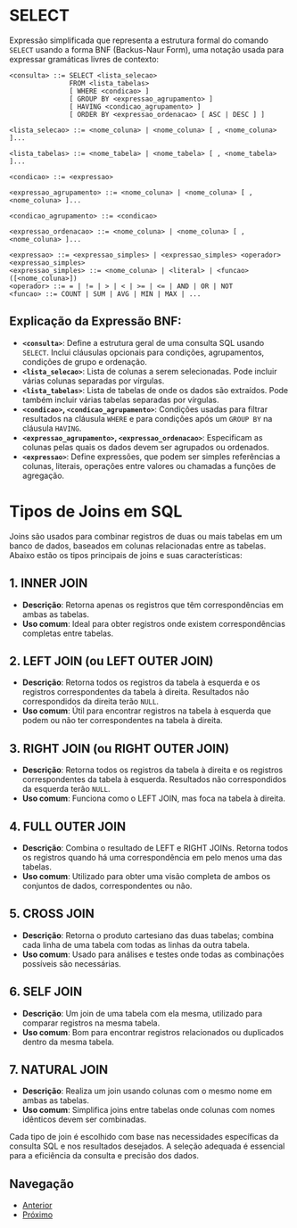 # SELECT

Expressão simplificada que representa a estrutura formal do comando `SELECT` usando a forma BNF (Backus-Naur Form), uma notação usada para expressar gramáticas livres de contexto:

```
<consulta> ::= SELECT <lista_selecao>
               FROM <lista_tabelas>
               [ WHERE <condicao> ]
               [ GROUP BY <expressao_agrupamento> ]
               [ HAVING <condicao_agrupamento> ]
               [ ORDER BY <expressao_ordenacao> [ ASC | DESC ] ]

<lista_selecao> ::= <nome_coluna> | <nome_coluna> [ , <nome_coluna> ]...

<lista_tabelas> ::= <nome_tabela> | <nome_tabela> [ , <nome_tabela> ]...

<condicao> ::= <expressao>

<expressao_agrupamento> ::= <nome_coluna> | <nome_coluna> [ , <nome_coluna> ]...

<condicao_agrupamento> ::= <condicao>

<expressao_ordenacao> ::= <nome_coluna> | <nome_coluna> [ , <nome_coluna> ]...

<expressao> ::= <expressao_simples> | <expressao_simples> <operador> <expressao_simples>
<expressao_simples> ::= <nome_coluna> | <literal> | <funcao>([<nome_coluna>])
<operador> ::= = | != | > | < | >= | <= | AND | OR | NOT
<funcao> ::= COUNT | SUM | AVG | MIN | MAX | ...
```

## Explicação da Expressão BNF:

- **`<consulta>`**: Define a estrutura geral de uma consulta SQL usando `SELECT`. Inclui cláusulas opcionais para condições, agrupamentos, condições de grupo e ordenação.
- **`<lista_selecao>`**: Lista de colunas a serem selecionadas. Pode incluir várias colunas separadas por vírgulas.
- **`<lista_tabelas>`**: Lista de tabelas de onde os dados são extraídos. Pode também incluir várias tabelas separadas por vírgulas.
- **`<condicao>`, `<condicao_agrupamento>`**: Condições usadas para filtrar resultados na cláusula `WHERE` e para condições após um `GROUP BY` na cláusula `HAVING`.
- **`<expressao_agrupamento>`, `<expressao_ordenacao>`**: Especificam as colunas pelas quais os dados devem ser agrupados ou ordenados.
- **`<expressao>`**: Define expressões, que podem ser simples referências a colunas, literais, operações entre valores ou chamadas a funções de agregação.

# Tipos de Joins em SQL

Joins são usados para combinar registros de duas ou mais tabelas em um banco de dados, baseados em colunas relacionadas entre as tabelas. Abaixo estão os tipos principais de joins e suas características:

## 1. INNER JOIN
- **Descrição**: Retorna apenas os registros que têm correspondências em ambas as tabelas.
- **Uso comum**: Ideal para obter registros onde existem correspondências completas entre tabelas.

## 2. LEFT JOIN (ou LEFT OUTER JOIN)
- **Descrição**: Retorna todos os registros da tabela à esquerda e os registros correspondentes da tabela à direita. Resultados não correspondidos da direita terão `NULL`.
- **Uso comum**: Útil para encontrar registros na tabela à esquerda que podem ou não ter correspondentes na tabela à direita.

## 3. RIGHT JOIN (ou RIGHT OUTER JOIN)
- **Descrição**: Retorna todos os registros da tabela à direita e os registros correspondentes da tabela à esquerda. Resultados não correspondidos da esquerda terão `NULL`.
- **Uso comum**: Funciona como o LEFT JOIN, mas foca na tabela à direita.

## 4. FULL OUTER JOIN
- **Descrição**: Combina o resultado de LEFT e RIGHT JOINs. Retorna todos os registros quando há uma correspondência em pelo menos uma das tabelas.
- **Uso comum**: Utilizado para obter uma visão completa de ambos os conjuntos de dados, correspondentes ou não.

## 5. CROSS JOIN
- **Descrição**: Retorna o produto cartesiano das duas tabelas; combina cada linha de uma tabela com todas as linhas da outra tabela.
- **Uso comum**: Usado para análises e testes onde todas as combinações possíveis são necessárias.

## 6. SELF JOIN
- **Descrição**: Um join de uma tabela com ela mesma, utilizado para comparar registros na mesma tabela.
- **Uso comum**: Bom para encontrar registros relacionados ou duplicados dentro da mesma tabela.

## 7. NATURAL JOIN
- **Descrição**: Realiza um join usando colunas com o mesmo nome em ambas as tabelas.
- **Uso comum**: Simplifica joins entre tabelas onde colunas com nomes idênticos devem ser combinadas.

Cada tipo de join é escolhido com base nas necessidades específicas da consulta SQL e nos resultados desejados. A seleção adequada é essencial para a eficiência da consulta e precisão dos dados.


## Navegação
- [Anterior](06-exercicios-criar-view.md)
- [Próximo](08-exemplos-tipo-de-joins.md)
